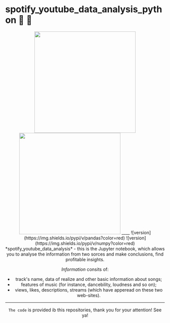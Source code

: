 # spotify_youtube_data_analysis_python :microphone: :musical_keyboard:
<div align="center">
  <img src="https://fastpng.com/images/file/spotify-logo-dw7m8iuoy0jbk8a0.png" alt="" width=320>
  <img src="https://static.tildacdn.com/tild6631-6331-4366-b233-656132353637/youtubeblack.jpeg" alt="" width=320>
____
![version](https://img.shields.io/pypi/v/pandas?color=red)
![version](https://img.shields.io/pypi/v/numpy?color=red)
*spotify_youtube_data_analysis* - this is the Jupyter notebook, which allows you to analyse the information from two sorces and make conclusions, find profitable insights.

*Information* consits of:
- track's name, data of realize and other basic information about songs; 
- features of music (for instance, dancebility, loudness and so on);
- views, likes, descriptions, streams (which have apperead on these two web-sites).
____
`The code` is provided ib this repositories, thank you for your attention!
See ya!
